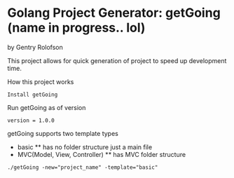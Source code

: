 # Golang Project Generator: getGoing (name in progress.. lol)

by Gentry Rolofson

This project allows for quick generation of project to speed up development time.

How this project works

```
Install getGoing
```

Run getGoing as of version 

```
version = 1.0.0
```
getGoing supports two template types

* basic
** has no folder structure just a main file
* MVC(Model, View, Controller)
** has MVC folder structure


```
./getGoing -new="project_name" -template="basic"
```